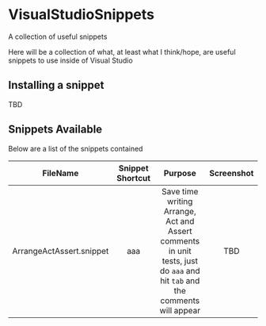 # VisualStudioSnippets
A collection of useful snippets


Here will be a collection of what, at least what I think/hope, are useful snippets to use inside of Visual Studio

## Installing a snippet

TBD

## Snippets Available

Below are a list of the snippets contained

|FileName|Snippet Shortcut|Purpose|Screenshot|
|:-:|:-:|:-:|:-:|
|ArrangeActAssert.snippet|aaa|Save time writing Arrange, Act and Assert comments in unit tests, just do `aaa` and hit `tab` and the comments will appear|TBD|
